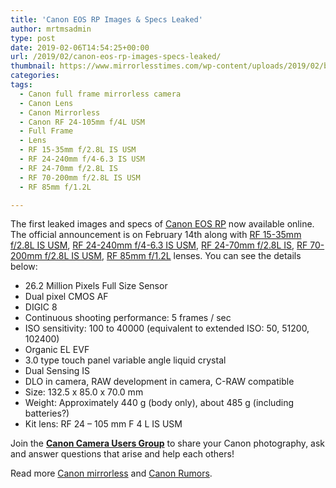 ```yaml
---
title: 'Canon EOS RP Images & Specs Leaked'
author: mrtmsadmin
type: post
date: 2019-02-06T14:54:25+00:00
url: /2019/02/canon-eos-rp-images-specs-leaked/
thumbnail: https://www.mirrorlesstimes.com/wp-content/uploads/2019/02/breaking-canon-eos-rp-specifications-images.jpg
categories:
tags:
  - Canon full frame mirrorless camera
  - Canon Lens
  - Canon Mirrorless
  - Canon RF 24-105mm f/4L USM
  - Full Frame
  - Lens
  - RF 15-35mm f/2.8L IS USM
  - RF 24-240mm f/4-6.3 IS USM
  - RF 24-70mm f/2.8L IS
  - RF 70-200mm f/2.8L IS USM
  - RF 85mm f/1.2L

---
```

The first leaked images and specs of [Canon EOS RP][1] now available online. The official announcement is on February 14th along with <a href="https://www.mirrorlesstimes.com/tags/rf-15-35mm-f-2-8l-is-usm/" rel="tag">RF 15-35mm f/2.8L IS USM</a>, <a href="https://www.mirrorlesstimes.com/tags/rf-24-240mm-f-4-6-3-is-usm/" rel="tag">RF 24-240mm f/4-6.3 IS USM</a>, <a href="https://www.mirrorlesstimes.com/tags/rf-24-70mm-f-2-8l-is/" rel="tag">RF 24-70mm f/2.8L IS</a>, <a href="https://www.mirrorlesstimes.com/tags/rf-70-200mm-f-2-8l-is-usm/" rel="tag">RF 70-200mm f/2.8L IS USM</a>, <a href="https://www.mirrorlesstimes.com/tags/rf-85mm-f-1-2l/" rel="tag">RF 85mm f/1.2L</a> lenses. You can see the details below:<!--more-->

  * 26.2 Million Pixels Full Size Sensor
  * Dual pixel CMOS AF
  * DIGIC 8
  * Continuous shooting performance: 5 frames / sec
  * ISO sensitivity: 100 to 40000 (equivalent to extended ISO: 50, 51200, 102400)
  * Organic EL EVF
  * 3.0 type touch panel variable angle liquid crystal
  * Dual Sensing IS
  * DLO in camera, RAW development in camera, C-RAW compatible
  * Size: 132.5 x 85.0 x 70.0 mm
  * Weight: Approximately 440 g (body only), about 485 g (including batteries?)
  * Kit lens: RF 24 – 105 mm F 4 L IS USM

Join the <a class="ext-link" title="" href="https://www.facebook.com/groups/185572945112087/" target="_blank" rel="external nofollow noopener"><strong>Canon Camera Users Group</strong></a> to share your Canon photography, ask and answer questions that arise and help each others!

Read more [Canon mirrorless][2] and <a href="https://www.dailycameranews.com/tag/canon-rumors/" target="_blank" rel="noopener">Canon Rumors</a>.

 [1]: https://www.mirrorlesstimes.com/tags/canon-eos-rp/
 [2]: https://www.mirrorlesstimes.com/tags/canon-mirrorless/